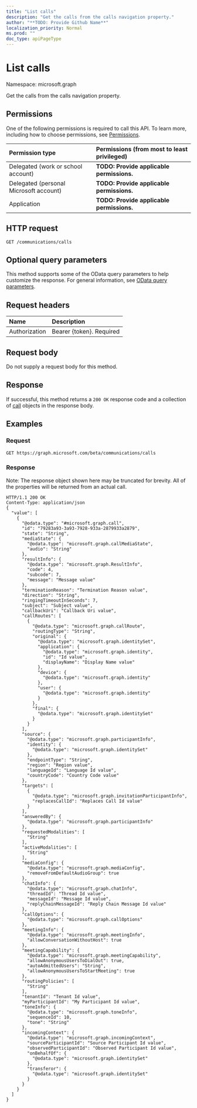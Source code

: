 ```yaml
---
title: "List calls"
description: "Get the calls from the calls navigation property."
author: "**TODO: Provide Github Name**"
localization_priority: Normal
ms.prod: ""
doc_type: apiPageType
---
```


# List calls

Namespace: microsoft.graph

Get the calls from the calls navigation property.

## Permissions
One of the following permissions is required to call this API. To learn more, including how to choose permissions, see [Permissions](/concepts/permissions-reference.md).

|Permission type|Permissions (from most to least privileged)|
|:---|:---|
|Delegated (work or school account)|**TODO: Provide applicable permissions.**|
|Delegated (personal Microsoft account)|**TODO: Provide applicable permissions.**|
|Application|**TODO: Provide applicable permissions.**|

## HTTP request
<!-- {
  "blockType": "ignored"
}
-->
``` http
GET /communications/calls
```

## Optional query parameters
This method supports some of the OData query parameters to help customize the response. For general information, see [OData query parameters](/graph/query-parameters).

## Request headers
|Name|Description|
|:---|:---|
|Authorization|Bearer {token}. Required|

## Request body
Do not supply a request body for this method.

## Response
If successful, this method returns a `200 OK` response code and a collection of [call](../resources/call.md) objects in the response body.

## Examples

### Request
<!-- {
  "blockType": "request",
  "name": "get_call"
}
-->
``` http
GET https://graph.microsoft.com/beta/communications/calls
```

### Response
Note: The response object shown here may be truncated for brevity. All of the properties will be returned from an actual call.
<!-- {
  "blockType": "response",
  "truncated": true,
  "@odata.type": "collection(microsoft.graph.call)"
}
-->
``` http
HTTP/1.1 200 OK
Content-Type: application/json
{
  "value": [
    {
      "@odata.type": "#microsoft.graph.call",
      "id": "79283a93-3a93-7928-933a-2879933a2879",
      "state": "String",
      "mediaState": {
        "@odata.type": "microsoft.graph.callMediaState",
        "audio": "String"
      },
      "resultInfo": {
        "@odata.type": "microsoft.graph.ResultInfo",
        "code": 4,
        "subcode": 7,
        "message": "Message value"
      },
      "terminationReason": "Termination Reason value",
      "direction": "String",
      "ringingTimeoutInSeconds": 7,
      "subject": "Subject value",
      "callbackUri": "Callback Uri value",
      "callRoutes": [
        {
          "@odata.type": "microsoft.graph.callRoute",
          "routingType": "String",
          "original": {
            "@odata.type": "microsoft.graph.identitySet",
            "application": {
              "@odata.type": "microsoft.graph.identity",
              "id": "Id value",
              "displayName": "Display Name value"
            },
            "device": {
              "@odata.type": "microsoft.graph.identity"
            },
            "user": {
              "@odata.type": "microsoft.graph.identity"
            }
          },
          "final": {
            "@odata.type": "microsoft.graph.identitySet"
          }
        }
      ],
      "source": {
        "@odata.type": "microsoft.graph.participantInfo",
        "identity": {
          "@odata.type": "microsoft.graph.identitySet"
        },
        "endpointType": "String",
        "region": "Region value",
        "languageId": "Language Id value",
        "countryCode": "Country Code value"
      },
      "targets": [
        {
          "@odata.type": "microsoft.graph.invitationParticipantInfo",
          "replacesCallId": "Replaces Call Id value"
        }
      ],
      "answeredBy": {
        "@odata.type": "microsoft.graph.participantInfo"
      },
      "requestedModalities": [
        "String"
      ],
      "activeModalities": [
        "String"
      ],
      "mediaConfig": {
        "@odata.type": "microsoft.graph.mediaConfig",
        "removeFromDefaultAudioGroup": true
      },
      "chatInfo": {
        "@odata.type": "microsoft.graph.chatInfo",
        "threadId": "Thread Id value",
        "messageId": "Message Id value",
        "replyChainMessageId": "Reply Chain Message Id value"
      },
      "callOptions": {
        "@odata.type": "microsoft.graph.callOptions"
      },
      "meetingInfo": {
        "@odata.type": "microsoft.graph.meetingInfo",
        "allowConversationWithoutHost": true
      },
      "meetingCapability": {
        "@odata.type": "microsoft.graph.meetingCapability",
        "allowAnonymousUsersToDialOut": true,
        "autoAdmittedUsers": "String",
        "allowAnonymousUsersToStartMeeting": true
      },
      "routingPolicies": [
        "String"
      ],
      "tenantId": "Tenant Id value",
      "myParticipantId": "My Participant Id value",
      "toneInfo": {
        "@odata.type": "microsoft.graph.toneInfo",
        "sequenceId": 10,
        "tone": "String"
      },
      "incomingContext": {
        "@odata.type": "microsoft.graph.incomingContext",
        "sourceParticipantId": "Source Participant Id value",
        "observedParticipantId": "Observed Participant Id value",
        "onBehalfOf": {
          "@odata.type": "microsoft.graph.identitySet"
        },
        "transferor": {
          "@odata.type": "microsoft.graph.identitySet"
        }
      }
    }
  ]
}
```

